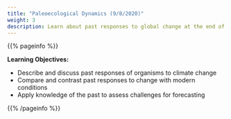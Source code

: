 ```yaml
---
title: "Paleoecological Dynamics (9/8/2020)"
weight: 3
description: Learn about past responses to global change at the end of the last Ice Age
---
```


{{% pageinfo %}}

**Learning Objectives:**
* Describe and discuss past responses of organisms to climate change
* Compare and contrast past responses to change with modern conditions
* Apply knowledge of the past to assess challenges for forecasting

{{% /pageinfo %}}


